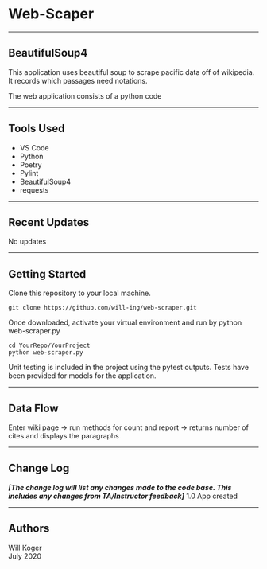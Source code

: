 # Web-Scaper

---

## BeautifulSoup4

This application uses beautiful soup to scrape pacific data off of wikipedia. It records which passages need notations.

The web application consists of a python code

---

## Tools Used

- VS Code
- Python
- Poetry
- Pylint
- BeautifulSoup4
- requests

---

## Recent Updates

No updates

---

## Getting Started

Clone this repository to your local machine.

```terminal
git clone https://github.com/will-ing/web-scraper.git
```

Once downloaded, activate your virtual environment and run by python web-scraper.py

```terminal
cd YourRepo/YourProject
python web-scraper.py
```

Unit testing is included in the project using the pytest outputs. Tests have been provided for models for the application.

---

## Data Flow

Enter wiki page -> run methods for count and report -> returns number of cites and displays the paragraphs

---

## Change Log

***[The change log will list any changes made to the code base. This includes any changes from TA/Instructor feedback]***
1.0 App created

---

## Authors

Will Koger\
July 2020
